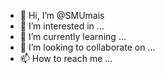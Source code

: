- 👋 Hi, I’m @SMUmais
- 👀 I’m interested in ...
- 🌱 I’m currently learning ...
- 💞️ I’m looking to collaborate on ...
- 📫 How to reach me ...

<!---
SMUmais/SMUmais is a ✨ special ✨ repository because its `README.md` (this file) appears on your GitHub profile.
You can click the Preview link to take a look at your changes.
--->
